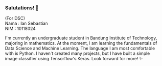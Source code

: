 ### Salutations! 👋

(For DSC) <br>
Nama : Ian Sebastian <br>
NIM  : 10118024 <br>

I'm currently an undergraduate student in Bandung Institute of Technology, majoring in mathematics. 
At the moment, I am learning the fundamentals of Data Science and Machine Learning. 
The language I am most comfortable with is Python. I haven't created many projects, but I have built a simple image classifier using Tensorflow's Keras. 
Look forward for more! ✨

<!--
**iansebastian59/iansebastian59** is a ✨ _special_ ✨ repository because its `README.md` (this file) appears on your GitHub profile.

Here are some ideas to get you started:

- 🔭 I’m currently working on ...
- 🌱 I’m currently learning ...
- 👯 I’m looking to collaborate on ...
- 🤔 I’m looking for help with ...
- 💬 Ask me about ...
- 📫 How to reach me: ...
- 😄 Pronouns: ...
- ⚡ Fun fact: ...
-->
